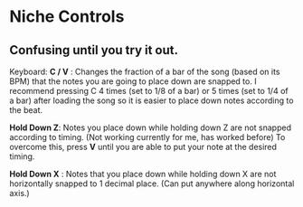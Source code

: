 
# Niche Controls

## Confusing until you try it out.

Keyboard:
**C / V** : Changes the fraction of a bar of the song (based on its BPM) that the notes you are going to place down are snapped to. I recommend pressing C 4 times (set to 1/8 of a bar) or 5 times (set to 1/4 of a bar) after loading the song so it is easier to place down notes according to the beat.


**Hold Down Z**: Notes you place down while holding down Z are not snapped according to timing. 
(Not working currently for me, has worked before)
To overcome this, press **V** until you are able to put your note at the desired timing.

**Hold Down X** : Notes that you place down while holding down X are not horizontally snapped to 1 decimal place. (Can put anywhere along horizontal axis.)



